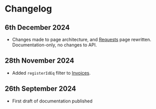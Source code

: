 # Changelog

## 6th December 2024
* Changes made to page architecture, and [Requests](../guidelines/requests.md) page rewritten. Documentation-only, no changes to API.

## 28th November 2024
* Added `registerIdEq` filter to [Invoices](../operations/invoices.md).

## 26th September 2024
* First draft of documentation published

